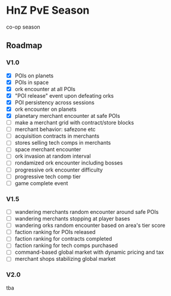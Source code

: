 # HnZ PvE Season

co-op season

## Roadmap

### V1.0

- [x] POIs on planets
- [x] POIs in space
- [x] ork encounter at all POIs
- [x] "POI release" event upon defeating orks
- [x] POI persistency across sessions
- [x] ork encounter on planets
- [x] planetary merchant encounter at safe POIs
- [ ] make a merchant grid with contract/store blocks
- [ ] merchant behavior: safezone etc
- [ ] acquisition contracts in merchants
- [ ] stores selling tech comps in merchants
- [ ] space merchant encounter
- [ ] ork invasion at random interval
- [ ] rondamized ork encounter including bosses
- [ ] progressive ork encounter difficulty
- [ ] progressive tech comp tier
- [ ] game complete event

### V1.5

- [ ] wandering merchants random encounter around safe POIs
- [ ] wandering merchants stopping at player bases
- [ ] wandering orks random encounter based on area's tier score
- [ ] faction ranking for POIs released
- [ ] faction ranking for contracts completed
- [ ] faction ranking for tech comps purchased
- [ ] command-based global market with dynamic pricing and tax
- [ ] merchant shops stabilizing global market

### V2.0

tba
